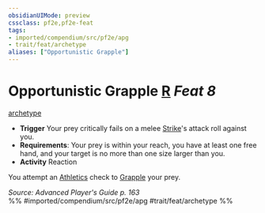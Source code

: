```yaml
---
obsidianUIMode: preview
cssclass: pf2e,pf2e-feat
tags:
- imported/compendium/src/pf2e/apg
- trait/feat/archetype
aliases: ["Opportunistic Grapple"]
---
```

# Opportunistic Grapple  [R](chapter-9-playing-the-game.md#Actions "Reaction") *Feat 8*  
[archetype](archetype.md)  

- **Trigger** Your prey critically fails on a melee [Strike](strike.md)'s attack roll against you.
- **Requirements**: Your prey is within your reach, you have at least one free hand, and your target is no more than one size larger than you.
- **Activity** Reaction

You attempt an [Athletics](../skills.md#Athletics) check to [Grapple](rules/actions/grapple.md) your prey.

*Source: Advanced Player's Guide p. 163*  
%% #imported/compendium/src/pf2e/apg #trait/feat/archetype %%